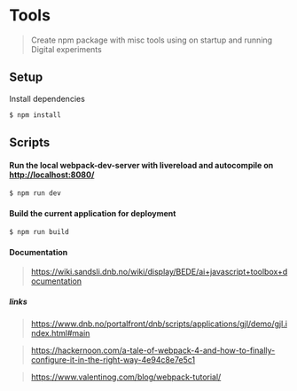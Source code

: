 

# Tools 

> Create npm package with misc tools using on startup and running Digital experiments

## Setup

Install dependencies

```sh
$ npm install
```

## Scripts

#### Run the local webpack-dev-server with livereload and autocompile on [http://localhost:8080/](http://localhost:8080/)

```sh
$ npm run dev
```

#### Build the current application for deployment

```sh
$ npm run build
```
#### Documentation
> https://wiki.sandsli.dnb.no/wiki/display/BEDE/ai+javascript+toolbox+documentation

##### links


> https://www.dnb.no/portalfront/dnb/scripts/applications/gjl/demo/gjl.index.html#main


> https://hackernoon.com/a-tale-of-webpack-4-and-how-to-finally-configure-it-in-the-right-way-4e94c8e7e5c1

> https://www.valentinog.com/blog/webpack-tutorial/

